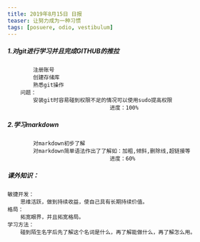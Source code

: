 ```yaml
---
title: 2019年8月15日 日报 
teaser: 让努力成为一种习惯
tags: [posuere, odio, vestibulum]
---
```


##### 1.对git进行学习并且完成GITHUB的推拉
			注册账号
			创建存储库	
			熟悉git操作
		问题：
			安装git时容易碰到权限不足的情况可以使用sudo提高权限
									进度：100%

##### 2.学习markdown
			对markdown初步了解
			对markdown简单语法作出了了解如：加粗,倾斜,删除线,超链接等
									进度：60%

##### 课外知识：
	敏捷开发：
		思维活跃，做到持续收益，使自己具有长期持续价值。
	格局：
		拓宽眼界，并且拓宽格局。
	学习方法：
		碰到陌生名字后先了解这个名词是什么，再了解能做什么，再了解怎么用。
											
